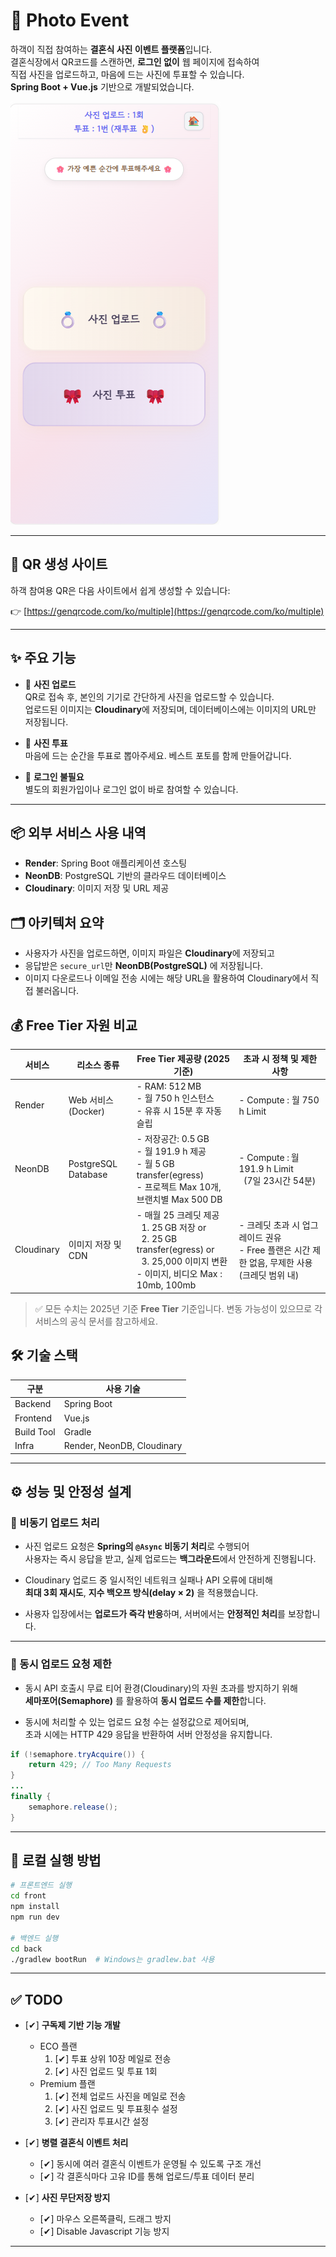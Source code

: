 # 💍 Photo Event

하객이 직접 참여하는 **결혼식 사진 이벤트 플랫폼**입니다.  
결혼식장에서 QR코드를 스캔하면, **로그인 없이** 웹 페이지에 접속하여  
직접 사진을 업로드하고, 마음에 드는 사진에 투표할 수 있습니다.  
**Spring Boot + Vue.js** 기반으로 개발되었습니다.

![홈 화면](./HOME.png)

---

## 🔗 QR 생성 사이트

하객 참여용 QR은 다음 사이트에서 쉽게 생성할 수 있습니다:

👉 [https://genqrcode.com/ko/multiple](https://genqrcode.com/ko/multiple)

---

## ✨ 주요 기능

- 📸 **사진 업로드**  
  QR로 접속 후, 본인의 기기로 간단하게 사진을 업로드할 수 있습니다.  
  업로드된 이미지는 **Cloudinary**에 저장되며, 데이터베이스에는 이미지의 URL만 저장됩니다.

- 🎀 **사진 투표**  
  마음에 드는 순간을 투표로 뽑아주세요. 베스트 포토를 함께 만들어갑니다.

- 🔐 **로그인 불필요**  
  별도의 회원가입이나 로그인 없이 바로 참여할 수 있습니다.

---

## 📦 외부 서비스 사용 내역

- **Render**: Spring Boot 애플리케이션 호스팅  
- **NeonDB**: PostgreSQL 기반의 클라우드 데이터베이스  
- **Cloudinary**: 이미지 저장 및 URL 제공

## 🗂️ 아키텍처 요약

- 사용자가 사진을 업로드하면, 이미지 파일은 **Cloudinary**에 저장되고  
- 응답받은 `secure_url`만 **NeonDB(PostgreSQL)** 에 저장됩니다.  
- 이미지 다운로드나 이메일 전송 시에는 해당 URL을 활용하여 Cloudinary에서 직접 불러옵니다.

## 💰 Free Tier 자원 비교

| **서비스**     | **리소스 종류**       | **Free Tier 제공량 (2025 기준)**                                                                 | **초과 시 정책 및 제한 사항**                                                                 |
|----------------|------------------------|--------------------------------------------------------------------------------------------------|----------------------------------------------------------------------------------------------|
| Render         | Web 서비스 (Docker)    | - RAM: 512 MB<br>- 월 750 h 인스턴스<br>- 유휴 시 15분 후 자동 슬립              | - Compute : 월 750 h Limit
| NeonDB         | PostgreSQL Database    | - 저장공간: 0.5 GB<br>- 월 191.9 h  제공<br>- 월 5 GB transfer(egress)<br>- 프로젝트 Max 10개, 브랜치별 Max 500 DB | - Compute : 월 191.9 h Limit<br>&nbsp;&nbsp;(7일 23시간 54분) |
| Cloudinary     | 이미지 저장 및 CDN     | - 매월 25 크레딧 제공<br>&nbsp;&nbsp;1. 25 GB 저장 or <br>&nbsp;&nbsp;2. 25 GB transfer(egress) or<br>&nbsp;&nbsp;3. 25,000 이미지 변환<br>- 이미지, 비디오 Max :  10mb, 100mb | - 크레딧 초과 시 업그레이드 권유<br>- Free 플랜은 시간 제한 없음, 무제한 사용(크레딧 범위 내) |


> ✅ 모든 수치는 2025년 기준 **Free Tier** 기준입니다. 변동 가능성이 있으므로 각 서비스의 공식 문서를 참고하세요.

## 🛠️ 기술 스택

| 구분      | 사용 기술          |
|-----------|-------------------|
| Backend   | Spring Boot       |
| Frontend  | Vue.js            |
| Build Tool| Gradle            |
| Infra     | Render, NeonDB, Cloudinary |

---

## ⚙️ 성능 및 안정성 설계

### 🔁 비동기 업로드 처리

- 사진 업로드 요청은 **Spring의 `@Async` 비동기 처리**로 수행되어  
  사용자는 즉시 응답을 받고, 실제 업로드는 **백그라운드**에서 안전하게 진행됩니다.

- Cloudinary 업로드 중 일시적인 네트워크 실패나 API 오류에 대비해  
  **최대 3회 재시도**, **지수 백오프 방식(delay × 2)** 을 적용했습니다.

- 사용자 입장에서는 **업로드가 즉각 반응**하며, 서버에서는 **안정적인 처리**를 보장합니다.

---

### 🧯 동시 업로드 요청 제한

- 동시 API 호출시 무료 티어 환경(Cloudinary)의 자원 초과를 방지하기 위해  
  **세마포어(Semaphore)** 를 활용하여 **동시 업로드 수를 제한**합니다.

- 동시에 처리할 수 있는 업로드 요청 수는 설정값으로 제어되며,  
  초과 시에는 HTTP 429 응답을 반환하여 서버 안정성을 유지합니다.
```java
if (!semaphore.tryAcquire()) {
    return 429; // Too Many Requests
}
...
finally {
    semaphore.release();
}
```
---

## 🚀 로컬 실행 방법

```bash
# 프론트엔드 실행
cd front
npm install
npm run dev

# 백엔드 실행
cd back
./gradlew bootRun  # Windows는 gradlew.bat 사용
```

---


## ✅ TODO

- [✔] **구독제 기반 기능 개발**
  - ECO 플랜  
    1. [✔] 투표 상위 10장 메일로 전송 
    2. [✔] 사진 업로드 및 투표 1회 
  - Premium 플랜  
    1. [✔] 전체 업로드 사진을 메일로 전송 
    2. [✔] 사진 업로드 및 투표횟수 설정 
    3. [✔] 관리자 투표시간 설정 

- [✔] **병렬 결혼식 이벤트 처리**
  - [✔] 동시에 여러 결혼식 이벤트가 운영될 수 있도록 구조 개선 
  - [✔] 각 결혼식마다 고유 ID를 통해 업로드/투표 데이터 분리 

- [✔] **사진 무단저장 방지**
  - [✔] 마우스 오른쪽클릭, 드래그 방지
  - [✔] Disable Javascript 기능 방지

---
